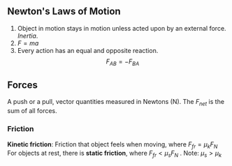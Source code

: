 ## Newton's Laws of Motion
1. Object in motion stays in motion unless acted upon by an external force. *Inertia*.
2.  $F = ma$
3. Every action has an equal and opposite reaction. $$F_{AB} = - F_{BA}$$
## Forces
A push or a pull, vector quantities measured in Newtons (N). The $F_{net}$ is the sum of all forces.
### Friction
**Kinetic friction**: Friction that object feels when moving, where $F_{fr} = \mu_{k}F_{N}$
For objects at rest, there is **static friction**, where $F_{fr} < \mu_{s}F_{N}$ .
Note: $\mu_{s} > \mu_{k}$
